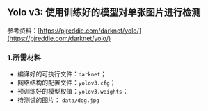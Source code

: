 ## Yolo v3: 使用训练好的模型对单张图片进行检测

参考资料：[https://pjreddie.com/darknet/yolo/](https://pjreddie.com/darknet/yolo/)

### 1.所需材料

- 编译好的可执行文件：`darknet`；
- 网络结构的配置文件：`yolov3.cfg`；
- 预训练好的模型权值：`yolov3.weights`；
- 待测试的图片：      `data/dog.jpg`

